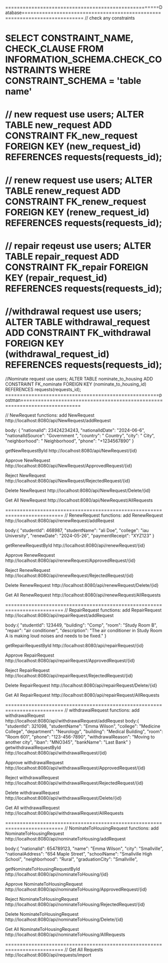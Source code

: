 =====================================================Database===========================================================================
// check any constraints

SELECT CONSTRAINT_NAME, CHECK_CLAUSE
FROM INFORMATION_SCHEMA.CHECK_CONSTRAINTS
WHERE CONSTRAINT_SCHEMA = 'table name'
==================================================================
// new request
use users;
ALTER TABLE new_request
ADD CONSTRAINT FK_new_request
FOREIGN KEY (new_request_id) REFERENCES requests(requests_id);
==================================================================
// renew request
use users;
ALTER TABLE renew_request
ADD CONSTRAINT FK_renew_request
FOREIGN KEY (renew_request_id) REFERENCES requests(requests_id);
==================================================================
// repair reqeust
use users;
ALTER TABLE repair_request
ADD CONSTRAINT FK_repair
FOREIGN KEY (repair_request_id) REFERENCES requests(requests_id);
==================================================================
//withdrawal request
use users;
ALTER TABLE withdrawal_request
ADD CONSTRAINT FK_withdrawal
FOREIGN KEY (withdrawal_request_id) REFERENCES requests(requests_id);
===================================================================
//Nominate request
use users;
ALTER TABLE nominate_to_housing
ADD CONSTRAINT FK_nominate
FOREIGN KEY (nominate_to_housing_id) REFERENCES requests(requests_id);
=====================================================postman===========================================================================

//    NewRequest functions:
add NewRequest
http://localhost:8080/api/NewRequest/addRequest

body: {
    "nationalId": 23424234243,
    "nationalIdDate": "2024-06-6",
    "nationalIdSource": "Government ",
    "country": " Country",
    "city": " City",
    "neighborhood": " Neighborhood",
    "phone": "+1234567890"
}

getNewRequestById
http://localhost:8080/api/NewRequest/{id}

Approve NewRequest 
http://localhost:8080/api/NewRequest/ApprovedRequest/{id}

Reject NewRequest 
http://localhost:8080/api/NewRequest/RejectedRequest/{id}

Delete NewRequest
http://localhost:8080/api/NewRequest/Delete/{id}

Get All NewRequest
http://localhost:8080/api/NewRequest/AllRequests

==========================================================================
//    RenewRequest functions:
add RenewRequest
http://localhost:8080/api/renewRequest/addRequest

body:{
    "studentId": 468987,
    "studentName": "ali Doe",
    "college": "iau University",
    "renewDate": "2024-05-26",
    "paymentReceipt": "XYZ123"
}

getRenewRequestById
http://localhost:8080/api/renewRequest/{id}

Approve RenewRequest
http://localhost:8080/api/renewRequest/ApprovedRequest/{id}

Reject RenewRequest 
http://localhost:8080/api/renewRequest/RejectedRequest/{id}

Delete RenewRequest
http://localhost:8080/api/renewRequest/Delete/{id}

Get All RenewRequest
http://localhost:8080/api/renewRequest/AllRequests

==========================================================================
//    RepairRequest functions:
add RepairRequest 
http://localhost:8080/api/repairRequest/addRequest

body:{
    "studentId": 123449,
    "building": "Comp",
    "room": "Study Room B",
    "repair": "air conditioner",
    "description": "The air conditioner in Study Room A is making loud noises and needs to be fixed."
}

getRepairRequestById
http://localhost:8080/api/repairRequest/{id}

Approve RepairRequest 
http://localhost:8080/api/repairRequest/ApprovedRequest/{id}

Reject RepairRequest 
http://localhost:8080/api/repairRequest/RejectedRequest/{id}

Delete RepairRequest 
http://localhost:8080/api/repairRequest/Delete/{id}

Get All RepairRequest 
http://localhost:8080/api/repairRequest/AllRequests

==========================================================================
//    withdrawalRequest functions:
add withdrawalRequest 
http://localhost:8080/api/withdrawalRequest/addRequest
body:{
    "studentId": 321098,
    "studentName": "Emma Wilson",
    "college": "Medicine College",
    "department": "Neurology",
    "building": "Medical Building",
    "room": "Room 601",
    "phone": "123-456-7890",
    "withdrawalReason": "Moving to another city",
    "iban": "MNO345",
    "bankName": "Last Bank"
}
getwithdrawalRequestById
http://localhost:8080/api/withdrawalRequest/{id}

Approve withdrawalRequest 
http://localhost:8080/api/withdrawalRequest/ApprovedRequest/{id}

Reject withdrawalRequest 
http://localhost:8080/api/withdrawalRequest/RejectedRequest/{id}

Delete withdrawalRequest 
http://localhost:8080/api/withdrawalRequest/Delete/{id}

Get All withdrawalRequest 
http://localhost:8080/api/withdrawalRequest/AllRequests

==========================================================================
//    NominateToHousingRequest functions:
add NominateToHousingRequest
http://localhost:8080/api/nominateToHousing/addRequest

body:{
    "nationalId": 654789123,
    "name": "Emma Wilson",
    "city": "Smallville",
    "nationalAddress": "654 Maple Street",
    "schoolName": "Smallville High School",
    "neighborhood": "Rural",
    "graduationCity": "Smallville",
  
getNominateToHousingRequestById
http://localhost:8080/api/nominateToHousing/{id}

Approve NominateToHousingRequest
http://localhost:8080/api/nominateToHousing/ApprovedRequest/{id}

Reject NominateToHousingRequest
http://localhost:8080/api/nominateToHousing/RejectedRequest/{id}

Delete NominateToHousingRequest
http://localhost:8080/api/nominateToHousing/Delete/{id}

Get All NominateToHousingRequest
http://localhost:8080/api/nominateToHousing/AllRequests

==========================================================================
// Get All Requests 
http://localhost:8080/api/requests/import
